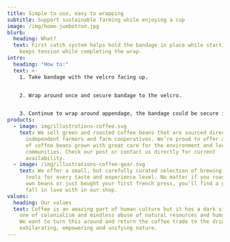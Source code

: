 ```yaml
---
title: Simple to use, easy to wrapping
subtitle: Support sustainable farming while enjoying a cup
image: /img/home-jumbotron.jpg
blurb:
  heading: What?
  text: First catch system helps hold the bandage in place while starting and
    keeps tension while completing the wrap.
intro:
  heading: "How to:"
  text: >-
    1. Take bandage with the velcro facing up.


    2. Wrap around once and secure bandage to the velcro.


    3. Continue to wrap around appendage, the bandage could be secure in place without rotating around but not too tight to cut off circulation. 
products:
  - image: img/illustrations-coffee.svg
    text: We sell green and roasted coffee beans that are sourced directly from
      independent farmers and farm cooperatives. We’re proud to offer a variety
      of coffee beans grown with great care for the environment and local
      communities. Check our post or contact us directly for current
      availability.
  - image: /img/illustrations-coffee-gear.svg
    text: We offer a small, but carefully curated selection of brewing gear and
      tools for every taste and experience level. No matter if you roast your
      own beans or just bought your first french press, you’ll find a gadget to
      fall in love with in our shop.
values:
  heading: Our values
  text: Coffee is an amazing part of human culture but it has a dark side too –
    one of colonialism and mindless abuse of natural resources and human lives.
    We want to turn this around and return the coffee trade to the drink’s
    exhilarating, empowering and unifying nature.
---
```

